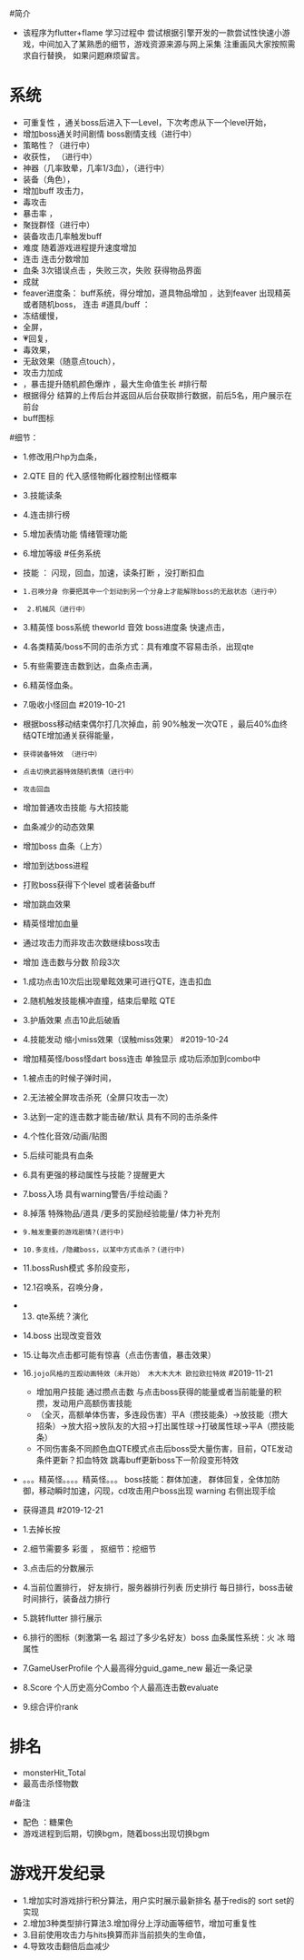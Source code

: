 #简介
* 该程序为flutter+flame 学习过程中 尝试根据引擎开发的一款尝试性快速小游戏，中间加入了某熟悉的细节，游戏资源来源与网上采集 注重画风大家按照需求自行替换， 如果问题麻烦留言。
# 系统
* 可重复性 ，通关boss后进入下一Level，下次考虑从下一个level开始，
* 增加boss通关时间剧情 boss剧情支线（进行中）
* 策略性？（进行中）
* 收获性， （进行中）
* 神器（几率致晕，几率1/3血），（进行中）
* 装备（角色），
* 增加buff 攻击力，
* 毒攻击 
* 暴击率 ， 
* 聚拢群怪（进行中）
* 装备攻击几率触发buff
* 难度  随着游戏进程提升速度增加
* 连击  连击分数增加
* 血条 3次错误点击 ，失败三次，失败 获得物品界面
* 成就
* feaver进度条： buff系统，得分增加，道具物品增加 ，达到feaver 出现精英或者随机boss， 连击
#道具/buff  ：
* 冻结缓慢，
* 全屏，
* 💗回复，
* 毒效果，
* 无敌效果（随意点touch），
* 攻击力加成
* ，暴击提升随机颜色爆炸 ，最大生命值生长
#排行帮  
* 根据得分 结算的上传后台并返回从后台获取排行数据，前后5名，用户展示在前台
* buff图标

#细节：
* 1.修改用户hp为血条，
* 2.QTE 目的 代入感怪物孵化器控制出怪概率
* 3.技能读条
* 4.连击排行榜 
* 5.增加表情功能 情绪管理功能
* 6.增加等级
#任务系统
* 技能 ： 闪现，回血，加速，读条打断 ，没打断扣血
*   `1.召唤分身 你要把其中一个划动到另一个分身上才能解除boss的无敌状态（进行中） `
*  ` 2.机械风（进行中）`
*   3.精英怪 boss系统 theworld 音效 boss进度条 快速点击，
*   4.各类精英/boss不同的击杀方式：具有难度不容易击杀，出现qte
*   5.有些需要连击数到达，血条点击满，
*   6.精英怪血条。
*   7.吸收小怪回血
#2019-10-21
* 根据boss移动结束偶尔打几次掉血，前 90%触发一次QTE ，最后40%血终结QTE增加通关获得能量，
* `获得装备特效 （进行中）`
* `点击切换武器特效随机表情（进行中）`
*   `攻击回血`
*   增加普通攻击技能 与大招技能
*   血条减少的动态效果
*   增加boss 血条（上方）
*   增加到达boss进程
*   打败boss获得下个level 或者装备buff
*   增加跳血效果
*   精英怪增加血量
*   通过攻击力而非攻击次数继续boss攻击
*   增加 连击数与分数 阶段3次
   
*  1.成功点击10次后出现晕眩效果可进行QTE，连击扣血
*  2.随机触发技能横冲直撞，结束后晕眩 QTE
*  3.护盾效果 点击10此后破盾
*  4.技能发动 缩小miss效果（误触miss效果）
#2019-10-24
* 增加精英怪/boss怪dart   boss连击 单独显示 成功后添加到combo中
* 1.被点击的时候子弹时间， 
* 2.无法被全屏攻击杀死（全屏只攻击一次）
* 3.达到一定的连击数才能击破/默认 具有不同的击杀条件
* 4.个性化音效/动画/贴图
* 5.后续可能具有血条
* 6.具有更强的移动属性与技能？提醒更大
* 7.boss入场 具有warning警告/手绘动画？
* 8.掉落 特殊物品/道具 /更多的奖励经验能量/ 体力补充剂
* `9.触发重要的游戏剧情?(进行中)`
* `10.多支线，/隐藏boss，以某中方式击杀？(进行中)`
* 11.bossRush模式 多阶段变形，
* 12.1召唤系，召唤分身，
* 13. qte系统？演化
* 14.boss 出现改变音效
* 15.让每次点击都可能有惊喜（点击伤害值，暴击效果）
* 16.`jojo风格的互殴动画特效（未开始） 木大木大木 欧拉欧拉特效`
#2019-11-21
  * 增加用户技能 通过攒点击数 与点击boss获得的能量或者当前能量的积攒，发动用户高额伤害技能
  * （全灭，高额单体伤害，多连段伤害）平A（攒技能条）→放技能（攒大招条）→放大招→放队友的大招→打出属性球→打破属性球→平A（攒技能条）
  *   不同伤害条不同颜色血QTE模式点击后boss受大量伤害，目前，QTE发动条件更新？扣血特效
跳毒buff更新boss下一阶段变形特效
 
*  。。。精英怪。。。。精英怪。。。 boss技能：群体加速， 群体回复，全体加防御，移动瞬时加速，闪现，cd攻击用户boss出现 warning 右侧出现手绘
*  获得道具
#2019-12-21
*  1.去掉长按
*  2.细节需要多 彩蛋 ， 抠细节：挖细节
*  3.点击后的分数展示
* 4.当前位置排行， 好友排行，服务器排行列表   历史排行 每日排行，boss击破时间排行，装备战力排行
* 5.跳转flutter 排行展示
* 6.排行的图标（刺激第一名 超过了多少名好友）boss 血条属性系统：火 冰 暗属性
* 7.GameUserProfile 个人最高得分guid_game_new 最近一条记录
* 8.Score   个人历史高分Combo 个人最高连击数evaluate    
* 9.综合评价rank        
# 排名  
* monsterHit_Total  
* 最高击杀怪物数
 
#备注
* 配色 ：糖果色 
* 游戏进程到后期，切换bgm，随着boss出现切换bgm

 

# 游戏开发纪录

* 1.增加实时游戏排行积分算法，用户实时展示最新排名     基于redis的 sort set的实现
* 2.增加3种类型排行算法3.增加得分上浮动画等细节，增加可重复性
* 3.目前使用攻击力与hits换算而非当前损失的生命值，
* 4.导致攻击翻倍后血减少

